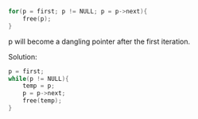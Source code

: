 ```c
for(p = first; p != NULL; p = p->next){
    free(p);
}
```

p will become a dangling pointer after the first iteration.

Solution:

```c
p = first;
while(p != NULL){
    temp = p;
    p = p->next;
    free(temp);
}

```
